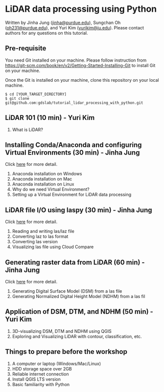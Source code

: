 # LiDAR data processing using Python

Written by Jinha Jung (jinha@purdue.edu), Sungchan Oh (oh231@purdue.edu), and Yuri Kim (yurikim@iu.edu).
Please contact authors for any questions on this tutorial.

## Pre-requisite

You need Git installed on your machine. Please follow instruction from https://git-scm.com/book/en/v2/Getting-Started-Installing-Git to install Git on your machine. 

Once the Git is installed on your machine, clone this repository on your local machine.

```
$ cd [YOUR_TARGET_DIRECTORY]
$ git clone git@github.com:gdslab/tutorial_lidar_processing_with_python.git
```

## LiDAR 101 (10 min) - Yuri Kim

  1. What is LiDAR?

## Installing Conda/Anaconda and configuring Virtual Environments (30 min) - Jinha Jung

Click [here](https://github.com/gdslab/tutorial_lidar_processing_with_python/blob/main/Session1_install_conda.md) for more detail.

  1. Anaconda installation on Windows
  1. Anaconda installation on Mac
  1. Anaconda installation on Linux
  1. Why do we need Virtual Environment?
  1. Setting up a Virtual Environment for LiDAR data processing

## LiDAR file I/O using laspy (30 min) - Jinha Jung

Click [here](https://github.com/gdslab/tutorial_lidar_processing_with_python/blob/main/Session2_lidar_io.md) for more detail.

  1. Reading and writing las/laz file
  1. Converting laz to las format
  1. Converting las version
  1. Visualizing las file using Cloud Compare
  
## Generating raster data from LiDAR (60 min) - Jinha Jung

Click [here](https://github.com/gdslab/tutorial_lidar_processing_with_python/blob/main/Session3_generate_raster.md) for more detail.

  1. Generating Digital Surface Model (DSM) from a las file
  1. Generating Normalized Digital Height Model (NDHM) from a las fil

## Application of DSM, DTM, and NDHM (50 min) - Yuri Kim

  1. 3D-visualizing DSM, DTM and NDHM using QGIS
  2. Exploring and Visualizing LiDAR with contour, classification, etc.

## Things to prepare before the workshop

  1. A computer or laptop (Windows/Mac/Linux)
  1. HDD storage space over 2GB
  1. Reliable internet connection
  1. Install QGIS LTS version
  1. Basic familiarity with Python
